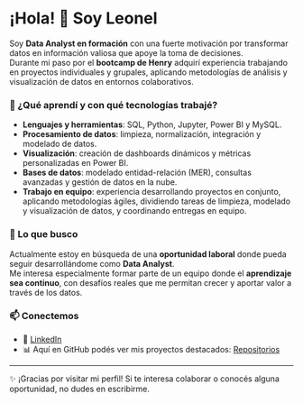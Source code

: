 # ¡Hola! 👋 Soy Leonel

Soy **Data Analyst en formación** con una fuerte motivación por transformar datos en información valiosa que apoye la toma de decisiones.  
Durante mi paso por el **bootcamp de Henry** adquirí experiencia trabajando en proyectos individuales y grupales, aplicando metodologías de análisis y visualización de datos en entornos colaborativos.

### 🚀 ¿Qué aprendí y con qué tecnologías trabajé?
- **Lenguajes y herramientas**: SQL, Python, Jupyter, Power BI y MySQL.  
- **Procesamiento de datos**: limpieza, normalización, integración y modelado de datos.  
- **Visualización**: creación de dashboards dinámicos y métricas personalizadas en Power BI.  
- **Bases de datos**: modelado entidad-relación (MER), consultas avanzadas y gestión de datos en la nube.  
-  **Trabajo en equipo**: experiencia desarrollando proyectos en conjunto, aplicando metodologías ágiles, dividiendo tareas de limpieza, modelado y visualización de datos, y coordinando entregas en equipo.


### 🌱 Lo que busco
Actualmente estoy en búsqueda de una **oportunidad laboral** donde pueda seguir desarrollándome como **Data Analyst**.  
Me interesa especialmente formar parte de un equipo donde el **aprendizaje sea continuo**, con desafíos reales que me permitan crecer y aportar valor a través de los datos.

### 📫 Conectemos
- 💼 [LinkedIn](https://www.linkedin.com/in/leonel-fuhrmann-b6731537b/?trk=opento_sprofile_details)  
- 📊 Aquí en GitHub podés ver mis proyectos destacados: [Repositorios](https://github.com/LeonelVFuhrmann?tab=repositories)  

---

✨ ¡Gracias por visitar mi perfil! Si te interesa colaborar o conocés alguna oportunidad, no dudes en escribirme. 


